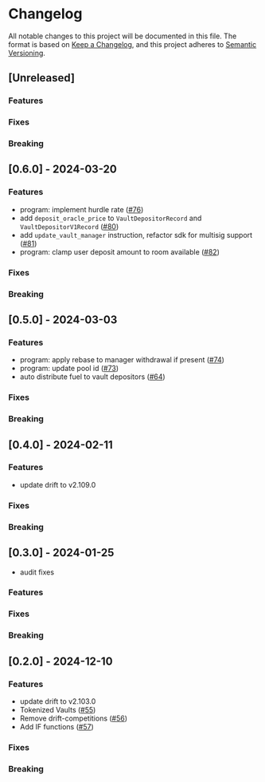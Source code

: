 # Changelog

All notable changes to this project will be documented in this file.
The format is based on [Keep a Changelog](https://keepachangelog.com/en/1.0.0/),
and this project adheres to [Semantic Versioning](https://semver.org/spec/v2.0.0.html).

## [Unreleased]

### Features

### Fixes

### Breaking

## [0.6.0] - 2024-03-20

### Features

* program: implement hurdle rate ([#76](https://github.com/drift-labs/drift-vaults/pull/76))
* add `deposit_oracle_price` to `VaultDepositorRecord` and `VaultDepositorV1Record` ([#80](https://github.com/drift-labs/drift-vaults/pull/80))
* add `update_vault_manager` instruction, refactor sdk for multisig support ([#81](https://github.com/drift-labs/drift-vaults/pull/81))
* program: clamp user deposit amount to room available ([#82](https://github.com/drift-labs/drift-vaults/pull/82))

### Fixes

### Breaking

## [0.5.0] - 2024-03-03

### Features

* program: apply rebase to manager withdrawal if present ([#74](https://github.com/drift-labs/drift-vaults/pull/74))
* program: update pool id ([#73](https://github.com/drift-labs/drift-vaults/pull/73))
* auto distribute fuel to vault depositors ([#64](https://github.com/drift-labs/drift-vaults/pull/64))

### Fixes

### Breaking

## [0.4.0] - 2024-02-11

### Features

* update drift to v2.109.0

### Fixes

### Breaking

## [0.3.0] - 2024-01-25

* audit fixes

### Features

### Fixes

### Breaking

## [0.2.0] - 2024-12-10

### Features

* update drift to v2.103.0
* Tokenized Vaults ([#55](https://github.com/drift-labs/drift-vaults/pull/55))
* Remove drift-competitions ([#56](https://github.com/drift-labs/drift-vaults/pull/56))
* Add IF functions ([#57](https://github.com/drift-labs/drift-vaults/pull/57))

### Fixes

### Breaking
